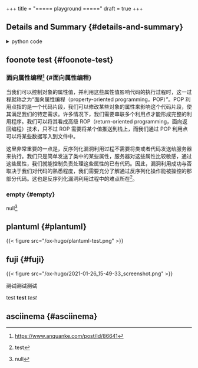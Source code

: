 +++
title = "===== playground ====="
draft = true
+++

<!--more-->


## Details and Summary {#details-and-summary}

<details>
<summary>
python code
</summary>
<p class="details">

```python
if __name__ == '__main__':
    print('hello, hugo.')
```
</p>
</details>


## foonote test {#foonote-test}


### 面向属性编程[^fn:1] {#面向属性编程}

当我们可以控制对象的属性值，并利用这些属性值影响代码的执行过程时，这一过程就称之为“面向属性编程（property-oriented programming，POP）”。POP 利用点指的是一个代码片段，我们可以修改某些对象的属性来影响这个代码片段，使其满足我们的特定需求。许多情况下，我们需要串联多个利用点才能形成完整的利用程序。我们可以将其看成高级
ROP（return-oriented programming，面向返回编程）技术，只不过 ROP 需要将某个值推送到栈上，而我们通过 POP 利用点可以将某些数据写入到文件中。

这里非常重要的一点是，反序列化漏洞利用过程不需要将类或者代码发送给服务器来执行。我们只是简单发送了类中的某些属性，服务器对这些属性比较敏感，通过这些属性，我们就能控制负责处理这些属性的已有代码。因此，漏洞利用成功与否取决于我们对代码的熟悉程度，我们需要充分了解通过反序列化操作能被操控的那部分代码。这也是反序列化漏洞利用过程中的难点所在[^fn:2]。


### empty {#empty}

null[^fn:3]


## plantuml {#plantuml}

{{< figure src="/ox-hugo/plantuml-test.png" >}}


## fuji {#fuji}

{{< figure src="/ox-hugo/2021-01-26_15-49-33_screenshot.png" >}}

~~测试测试测试~~

test **test** _test_


## asciinema {#asciinema}

<script id="asciicast-325730" src="https://asciinema.org/a/325730.js" async></script>

[^fn:1]: <https://www.anquanke.com/post/id/86641>
[^fn:2]: test
[^fn:3]: null
